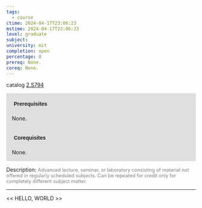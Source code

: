 ```yaml
---
tags:
  - course
ctime: 2024-04-17T23:06:23
mstime: 2024-04-17T23:06:23
level: graduate
subject: 
university: mit
completion: open
percentage: 0
prereq: None.
coreq: None.
---
```


catalog [2.S794](http://student.mit.edu/catalog/m2c.html#2.S794)

<span style="display: block; padding: 15px; background-color: rgb(100, 100, 100, 0.2);"><font id="m_prereq1976_0" style="display: block; font-family: Arial, sans-serif; font-weight: bold; padding: 5px">Prerequisites</font><br><span id="prereq1976_0">None.</span></span>
<span style="display: block; padding: 15px; background-color: rgb(100, 100, 100, 0.2);"><font id="m_coreq1976_0" style="display: block; font-family: Arial, sans-serif; font-weight: bold; padding: 5px">Corequisites</font><br><span id="coreq1976_0">None.</span></span>

<font style="">Description:</font>
<font style="color: grey; font-size: 0.8rem;">Advanced lecture, seminar, or laboratory consisting of material not offered in regularly scheduled subjects. Can be repeated for credit only for completely different subject matter.</font>



---

<< HELLO, WORLD >>
